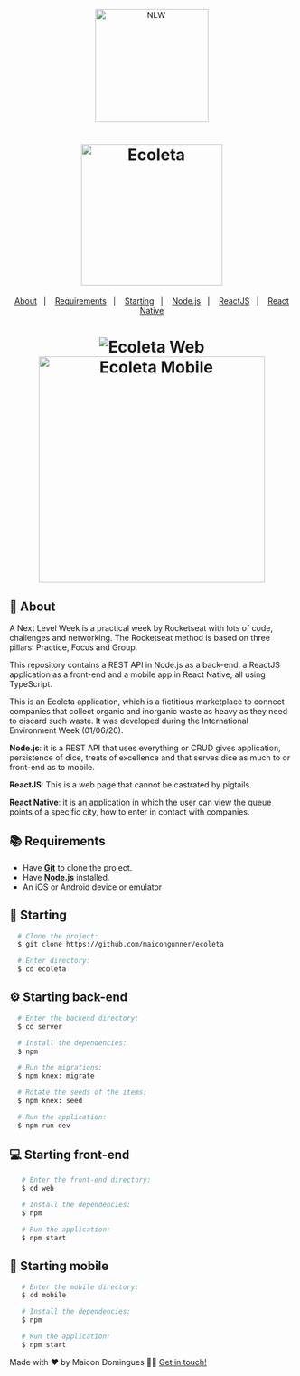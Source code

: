 <p align="center">
    <img alt="NLW" src="https://ik.imagekit.io/hwyksvj4iv/NLW_HAjKunCgg.svg" width="200px" />
</p>
<h1 align="center">
    <img alt="Ecoleta" src="https://ik.imagekit.io/hwyksvj4iv/ecoleta_OdFtkH1U6.svg" width="250px" />
</h1>

<p align="center">
  <a href="#page_with_curl-about">About</a>&nbsp;&nbsp;&nbsp;|&nbsp;&nbsp;&nbsp;
  <a href="#books-requirements">Requirements</a>&nbsp;&nbsp;&nbsp;|&nbsp;&nbsp;&nbsp;
  <a href="#rocket-starting">Starting</a>&nbsp;&nbsp;&nbsp;|&nbsp;&nbsp;&nbsp;
  <a href="#gear-starting-back-end">Node.js</a>&nbsp;&nbsp;&nbsp;|&nbsp;&nbsp;&nbsp;
  <a href="#computer-starting-front-end">ReactJS</a>&nbsp;&nbsp;&nbsp;|&nbsp;&nbsp;&nbsp;
  <a href="#iphone-starting-mobile">React Native</a>
</p>

<h1 align="center">
    <img alt="Ecoleta Web" src="https://camo.githubusercontent.com/0b9ecc3b20ba937f36ea04784354fbb416afd028/68747470733a2f2f7265732e636c6f7564696e6172792e636f6d2f6d61746865757370697265732f696d6167652f75706c6f61642f76313539313537323832372f65636f6c6574612d7765625f6172627667392e676966" />
    <img alt="Ecoleta Mobile" src="https://camo.githubusercontent.com/97d0d107286c86a8980c18f344323865d5dd0ef8/68747470733a2f2f7265732e636c6f7564696e6172792e636f6d2f6d61746865757370697265732f696d6167652f75706c6f61642f76313539313537323832362f65636f6c6574612d6d6f62696c655f686c746264302e676966" width="400px" />
</h1>

## :page_with_curl: About
A Next Level Week is a practical week by Rocketseat with lots of code, challenges and networking. The Rocketseat method is based on three pillars: Practice, Focus and Group.

This repository contains a REST API in Node.js as a back-end, a ReactJS application as a front-end and a mobile app in React Native, all using TypeScript.

This is an Ecoleta application, which is a fictitious marketplace to connect companies that collect organic and inorganic waste as heavy as they need to discard such waste. It was developed during the International Environment Week (01/06/20).

**Node.js**: it is a REST API that uses everything or CRUD gives application, persistence of dice, treats of excellence and that serves dice as much to or front-end as to mobile.

**ReactJS**: This is a web page that cannot be castrated by pigtails.

**React Native**: it is an application in which the user can view the queue points of a specific city, how to enter in contact with companies.

## :books: Requirements
- Have [**Git**](https://git-scm.com/) to clone the project.
- Have [**Node.js**](https://nodejs.org/en/) installed.
- An iOS or Android device or emulator

## :rocket: Starting
``` bash
  # Clone the project:
  $ git clone https://github.com/maicongunner/ecoleta

  # Enter directory:
  $ cd ecoleta
```

## :gear: Starting back-end
```bash
  # Enter the backend directory:
  $ cd server

  # Install the dependencies:
  $ npm

  # Run the migrations:
  $ npm knex: migrate

  # Rotate the seeds of the items:
  $ npm knex: seed

  # Run the application:
  $ npm run dev
```

## :computer: Starting front-end
``` bash
   # Enter the front-end directory:
   $ cd web

   # Install the dependencies:
   $ npm

   # Run the application:
   $ npm start
```

## :iphone: Starting mobile
``` bash
   # Enter the mobile directory:
   $ cd mobile

   # Install the dependencies:
   $ npm

   # Run the application:
   $ npm start
```

Made with ❤️ by Maicon Domingues 👋🏻 [Get in touch!](https://github.com/maicongunner)
